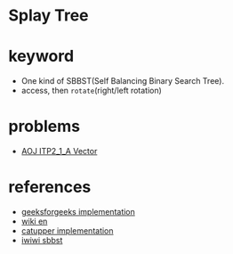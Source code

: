 # Splay Tree


# keyword
- One kind of SBBST(Self Balancing Binary Search Tree).
- access, then `rotate`(right/left rotation)


# problems
- [AOJ ITP2_1_A Vector](https://judge.u-aizu.ac.jp/onlinejudge/description.jsp?id=ITP2_1_A)



# references 
- [geeksforgeeks implementation](https://www.geeksforgeeks.org/splay-tree-set-1-insert/)
- [wiki en](https://en.wikipedia.org/wiki/Splay_tree)
- [catupper implementation](https://www.youtube.com/watch?v=7qL6oYNtVeA)
- [iwiwi sbbst](https://www.slideshare.net/iwiwi/2-12188757)